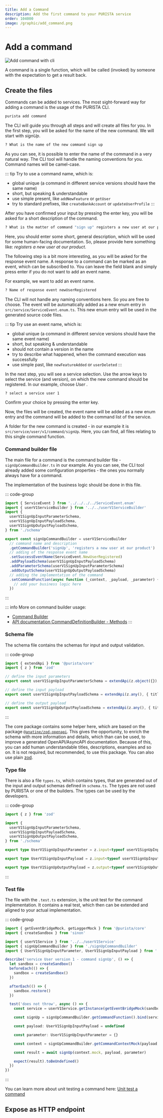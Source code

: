 ```yaml
---
title: Add a Command
description: Add the first command to your PURISTA service
order: 104000
image: /graphic/add_command.png
---
```


# Add a command

![Add command with cli](/graphic/add_command.png)

A command is a single function, which will be called (invoked) by someone with the expectation to get a result back.

## Create the files

Commands can be added to services. The most sight-forward way for adding a command is the usage of the PURISTA CLI.

```bash
purista add command
```

The CLI will guide you through all steps and will create all files for you.
In the first step, you will be asked for the name of the new command.
We will start with _signUp_.

```bash
? What is the name of the new command sign up
```

As you can see, it is possible to enter the name of the command in a very natural way.
The CLI tool will handle the naming conventions for you.
Command names will be camel-case.

::: tip Try to use a command name, which is:

- global unique (a command in different service versions should have the same name)
- short, but speaking & understandable
- use simple present, like `addNewFeature` or `getUser`
- try to standard prefixes, like `createBankAccount` or `updateUserProfile`
:::

After you have confirmed your input by pressing the enter key, you will be asked for a short description of the command.

```bash
? What is the matter of command "sign up" registers a new user at our product
```

Here, you should enter some short, general description, which will be used for some human-facing documentation.
So, please provide here something like: _registers a new user at our product_.

The following step is a bit more interesting, as you will be asked for the response event name.
A response to a command can be marked as an event, which can be subscribed to.
You can leave the field blank and simply press enter if you do not want to add an event name.

For example, we want to add an event name.

```bash
? Name of response event newUserRegistered
```

The CLI will not handle any naming conventions here. So you are free to choose.
The event will be automatically added as a new enum entry in `src/service/ServiceEvent.enum.ts`. This new enum entry will be used in the generated source code files.

::: tip Try use an event name, which is:

- global unique (a command in different service versions should have the same event name)
- short, but speaking & understandable
- should not contain a version in the name
- try to describe what happened, when the command execution was successfully
- use simple past, like `newFeatureAdded` or `userDeleted`
:::

In the next step, you will see a service selection.
Use the arrow keys to select the service (and version), on which the new command should be registered.
In our example, choose _User_ .

```bash
? select a service user 1
```

Confirm your choice by pressing the enter key.

Now, the files will be created, the event name will be added as a new enum entry and the command will be added to the command list of the service.

A folder for the new command is created - in our example it is `src/service/user/v1/command/signUp`.
Here, you can find, all files relating to this single command function.

### Command builder file

The main file for a command is the command builder file - `signUpCommandBuilder.ts` in our example.
As you can see, the CLI tool already added some configuration properties - the ones you normally always have for a command.

The implementation of the business logic should be done in this file.

::: code-group

```typescript [signUpCommandBuilder.ts]
import { ServiceEvent } from '../../../../ServiceEvent.enum'
import { userV1ServiceBuilder } from '../../userV1ServiceBuilder'
import {
  userV1SignUpInputParameterSchema,
  userV1SignUpInputPayloadSchema,
  userV1SignUpOutputPayloadSchema,
} from './schema'

export const signUpCommandBuilder = userV1ServiceBuilder
  // command name and description
  .getCommandBuilder('signUp', 'registers a new user at our product')
  // adding of the response event name
  .setSuccessEventName(ServiceEvent.NewUserRegistered)
  .addPayloadSchema(userV1SignUpInputPayloadSchema)
  .addParameterSchema(userV1SignUpInputParameterSchema)
  .addOutputSchema(userV1SignUpOutputPayloadSchema)
  // adding the implementation of the command
  .setCommandFunction(async function (_context, _payload, _parameter) {
    // add your business logic here
  })
```

:::

::: info More on command builder usage:

- [Command Builder](../2_building_business-logic/command/the-command-builder.md)
- [API documentation CommandDefinitionBuilder - Methods](../../api/classes/purista_core.CommandDefinitionBuilder.html#methods)
:::

### Schema file

The schema file contains the schemas for input and output validation.

::: code-group

```typescript [schema.ts]
import { extendApi } from '@purista/core'
import { z } from 'zod'

// define the input parameters
export const userV1SignUpInputParameterSchema = extendApi(z.object({}), { title: 'sign up input parameter schema' })

// define the input payload
export const userV1SignUpInputPayloadSchema = extendApi(z.any(), { title: 'sign up input payload schema' })

// define the output payload
export const userV1SignUpOutputPayloadSchema = extendApi(z.any(), { title: 'sign up output payload schema' })
```

:::

The core package contains some helper here, which are based on the package [`@anatine/zod-openapi`](https://github.com/anatine/zod-plugins/blob/main/packages/zod-openapi/README.md).
This gives the opportunity, to enrich the schema with more information and details, which than can be used, to improve a generated OpenAPI/AsyncAPI documentation.
Because of this, you can add human understandable titles, descriptions, examples and so on.
It is not required, but recommended, to use this package. You can also use plain [zod](https://zod.dev).

### Type file

There is also a file `types.ts`, which contains types, that are generated out of the input and output schemas defined in `schema.ts`.
The types are not used by PURISTA or one of the builders. The types can be used by the developers.

::: code-group

```typescript [types.ts]
import { z } from 'zod'

import {
  userV1SignUpInputParameterSchema,
  userV1SignUpInputPayloadSchema,
  userV1SignUpOutputPayloadSchema,
} from './schema'

export type UserV1SignUpInputParameter = z.input<typeof userV1SignUpInputParameterSchema>

export type UserV1SignUpInputPayload = z.input<typeof userV1SignUpInputPayloadSchema>

export type UserV1SignUpOutputPayload = z.output<typeof userV1SignUpOutputPayloadSchema>
```

:::

### Test file

The file with the `.test.ts` extension, is the unit test for the command implementation.
It contains a real test, which then can be extended and aligned to your actual implementation.

::: code-group

```typescript [signUpCommandBuilder.test.ts]
import { getEventBridgeMock, getLoggerMock } from '@purista/core'
import { createSandbox } from 'sinon'

import { userV1Service } from '../../userV1Service'
import { signUpCommandBuilder } from './signUpCommandBuilder'
import { UserV1SignUpInputParameter, UserV1SignUpInputPayload } from './types'

describe('service User version 1 - command signUp', () => {
  let sandbox = createSandbox()
  beforeEach(() => {
    sandbox = createSandbox()
  })

  afterEach(() => {
    sandbox.restore()
  })

  test('does not throw', async () => {
    const service = userV1Service.getInstance(getEventBridgeMock(sandbox).mock, { logger: getLoggerMock(sandbox).mock })

    const signUp = signUpCommandBuilder.getCommandFunction().bind(service)

    const payload: UserV1SignUpInputPayload = undefined

    const parameter: UserV1SignUpInputParameter = {}

    const context = signUpCommandBuilder.getCommandContextMock(payload, parameter, sandbox)

    const result = await signUp(context.mock, payload, parameter)

    expect(result).toBeUndefined()
  })
})

```

:::

You can learn more about unit testing a command here: [Unit test a command](../2_building_business-logic/command/test-a-command.md)

## Expose as HTTP endpoint
